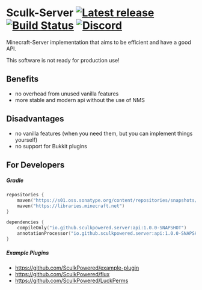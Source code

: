 # Sculk-Server [![Latest release](https://img.shields.io/github/release/RealBauHD/sculk-server.svg)](https://github.com/RealBauHD/sculk-server/releases/latest) [![Build Status](https://img.shields.io/github/actions/workflow/status/RealBauHD/sculk-server/gradle.yml?branch=master)](https://github.com/RealBauHD/sculk-server/actions) [![Discord](https://img.shields.io/discord/1104864435060879440.svg?logo=discord&label=)](https://discord.gg/Gmxwzz2rA9)

Minecraft-Server implementation that aims to be efficient and have a good API.

This software is not ready for production use!

## Benefits

- no overhead from unused vanilla features
- more stable and modern api without the use of NMS

## Disadvantages

- no vanilla features (when you need them, but you can implement things yourself)
- no support for Bukkit plugins

## For Developers
##### Gradle
```kotlin
repositories {
    maven("https://s01.oss.sonatype.org/content/repositories/snapshots/")
    maven("https://libraries.minecraft.net")
}

dependencies {
    compileOnly("io.github.sculkpowered.server:api:1.0.0-SNAPSHOT")
    annotationProcessor("io.github.sculkpowered.server:api:1.0.0-SNAPSHOT")
}
```
##### Example Plugins
- https://github.com/SculkPowered/example-plugin
- https://github.com/SculkPowered/flux
- https://github.com/SculkPowered/LuckPerms